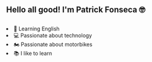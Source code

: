 <h2> Hello all good! I'm Patrick Fonseca 🤓</h2>  

##
<div align="center">
  <div align="left" style="display: inline_block">
      <li>🌱 Learning English</li>
      <li>💻 Passionate about technology</li>
      <li>🏍️ Passionate about motorbikes</li>
      <li>📚 I like to learn</li>
  </div>
</div>

##
